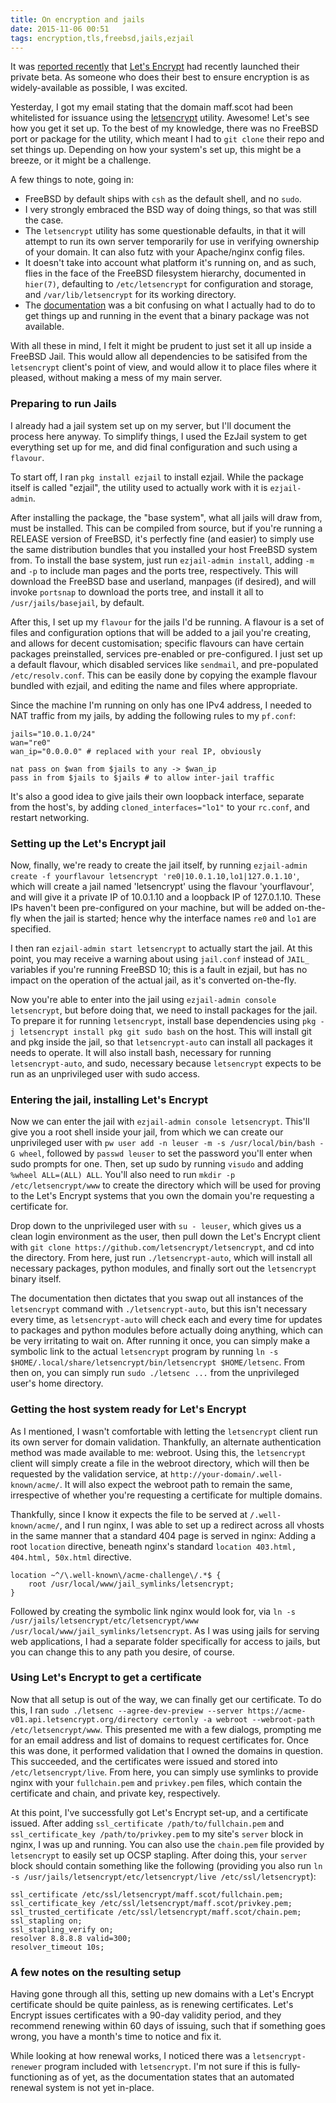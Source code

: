 ```yaml
---
title: On encryption and jails
date: 2015-11-06 00:51
tags: encryption,tls,freebsd,jails,ezjail
---
```


It was [reported recently][1] that [Let's Encrypt][2] had recently launched their private beta. As someone who does their best to ensure encryption is as widely-available as possible, I was excited.

Yesterday, I got my email stating that the domain maff.scot had been whitelisted for issuance using the [letsencrypt][3] utility. Awesome! Let's see how you get it set up. To the best of my knowledge, there was no FreeBSD port or package for the utility, which meant I had to `git clone` their repo and set things up.
Depending on how your system's set up, this might be a breeze, or it might be a challenge.

A few things to note, going in:

* FreeBSD by default ships with `csh` as the default shell, and no `sudo`.
* I very strongly embraced the BSD way of doing things, so that was still the case.
* The `letsencrypt` utility has some questionable defaults, in that it will attempt to run its own server temporarily for use in verifying ownership of your domain. It can also futz with your Apache/nginx config files.
* It doesn't take into account what platform it's running on, and as such, flies in the face of the FreeBSD filesystem hierarchy, documented in `hier(7)`, defaulting to `/etc/letsencrypt` for configuration and storage, and `/var/lib/letsencrypt` for its working directory.
* The [documentation][4] was a bit confusing on what I actually had to do to get things up and running in the event that a binary package was not available.

With all these in mind, I felt it might be prudent to just set it all up inside a FreeBSD Jail. This would allow all dependencies to be satisifed from the `letsencrypt` client's point of view, and would allow it to place files where it pleased, without making a mess of my main server.

### Preparing to run Jails

I already had a jail system set up on my server, but I'll document the process here anyway. To simplify things, I used the EzJail system to get everything set up for me, and did final configuration and such using a `flavour`.

To start off, I ran `pkg install ezjail` to install ezjail. While the package itself is called "ezjail", the utility used to actually work with it is `ezjail-admin`.

After installing the package, the "base system", what all jails will draw from, must be installed. This can be compiled from source, but if you're running a RELEASE version of FreeBSD, it's perfectly fine (and easier) to simply use the same distribution bundles that you installed your host FreeBSD system from. To install the base system, just run `ezjail-admin install`, adding `-m` and `-p` to include man pages and the ports tree, respectively. This will download the FreeBSD base and userland, manpages (if desired), and will invoke `portsnap` to download the ports tree, and install it all to `/usr/jails/basejail`, by default.

After this, I set up my `flavour` for the jails I'd be running. A flavour is a set of files and configuration options that will be added to a jail you're creating, and allows for decent customisation; specific flavours can have certain packages preinstalled, services pre-enabled or pre-configured. I just set up a default flavour, which disabled services like `sendmail`, and pre-populated `/etc/resolv.conf`. This can be easily done by copying the example flavour bundled with ezjail, and editing the name and files where appropriate.

Since the machine I'm running on only has one IPv4 address, I needed to NAT traffic from my jails, by adding the following rules to my `pf.conf`:

```
jails="10.0.1.0/24"
wan="re0"
wan_ip="0.0.0.0" # replaced with your real IP, obviously

nat pass on $wan from $jails to any -> $wan_ip
pass in from $jails to $jails # to allow inter-jail traffic
```

It's also a good idea to give jails their own loopback interface, separate from the host's, by adding `cloned_interfaces="lo1"` to your `rc.conf`, and restart networking.

### Setting up the Let's Encrypt jail

Now, finally, we're ready to create the jail itself, by running `ezjail-admin create -f yourflavour letsencrypt 're0|10.0.1.10,lo1|127.0.1.10'`, which will create a jail named 'letsencrypt' using the flavour 'yourflavour', and will give it a private IP of 10.0.1.10 and a loopback IP of 127.0.1.10. These IPs haven't been pre-configured on your machine, but will be added on-the-fly when the jail is started; hence why the interface names `re0` and `lo1` are specified.

I then ran `ezjail-admin start letsencrypt` to actually start the jail. At this point, you may receive a warning about using `jail.conf` instead of `JAIL_` variables if you're running FreeBSD 10; this is a fault in ezjail, but has no impact on the operation of the actual jail, as it's converted on-the-fly.

Now you're able to enter into the jail using `ezjail-admin console letsencrypt`, but before doing that, we need to install packages for the jail. To prepare it for running `letsencrypt`, install base dependencies using `pkg -j letsencrypt install pkg git sudo bash` on the host. This will install git and pkg inside the jail, so that `letsencrypt-auto` can install all packages it needs to operate. It will also install bash, necessary for running `letsencrypt-auto`, and sudo, necessary because `letsencrypt` expects to be run as an unprivileged user with sudo access.

### Entering the jail, installing Let's Encrypt

Now we can enter the jail with `ezjail-admin console letsencrypt`. This'll give you a root shell inside your jail, from which we can create our unprivileged user with `pw user add -n leuser -m -s /usr/local/bin/bash -G wheel`, followed by `passwd leuser` to set the password you'll enter when sudo prompts for one. Then, set up sudo by running `visudo` and adding `%wheel ALL=(ALL) ALL`. You'll also need to run `mkdir -p /etc/letsencrypt/www` to create the directory which will be used for proving to the Let's Encrypt systems that you own the domain you're requesting a certificate for.

Drop down to the unprivileged user with `su - leuser`, which gives us a clean login environment as the user, then pull down the Let's Encrypt client with `git clone https://github.com/letsencrypt/letsencrypt`, and cd into the directory. From here, just run `./letsencrypt-auto`, which will install all necessary packages, python modules, and finally sort out the `letsencrypt` binary itself.

The documentation then dictates that you swap out all instances of the `letsencrypt` command with `./letsencrypt-auto`, but this isn't necessary every time, as `letsencrypt-auto` will check each and every time for updates to packages and python modules before actually doing anything, which can be very irritating to wait on. After running it once, you can simply make a symbolic link to the actual `letsencrypt` program by running `ln -s $HOME/.local/share/letsencrypt/bin/letsencrypt $HOME/letsenc`. From then on, you can simply run `sudo ./letsenc ...` from the unprivileged user's home directory.

### Getting the host system ready for Let's Encrypt

As I mentioned, I wasn't comfortable with letting the `letsencrypt` client run its own server for domain validation. Thankfully, an alternate authentication method was made available to me: webroot. Using this, the `letsencrypt` client will simply create a file in the webroot directory, which will then be requested by the validation service, at `http://your-domain/.well-known/acme/`. It will also expect the webroot path to remain the same, irrespective of whether you're requesting a certificate for multiple domains.

Thankfully, since I know it expects the file to be served at `/.well-known/acme/`, and I run nginx, I was able to set up a redirect across all vhosts in the same manner that a standard 404 page is served in nginx: Adding a root `location` directive, beneath nginx's standard `location 403.html, 404.html, 50x.html` directive.

```
location ~^/\.well-known\/acme-challenge\/.*$ {
	root /usr/local/www/jail_symlinks/letsencrypt;
}
```

Followed by creating the symbolic link nginx would look for, via `ln -s /usr/jails/letsencrypt/etc/letsencrypt/www /usr/local/www/jail_symlinks/letsencrypt`. As I was using jails for serving web applications, I had a separate folder specifically for access to jails, but you can change this to any path you desire, of course.

### Using Let's Encrypt to get a certificate

Now that all setup is out of the way, we can finally get our certificate. To do this, I ran `sudo ./letsenc --agree-dev-preview --server https://acme-v01.api.letsencrypt.org/directory certonly -a webroot --webroot-path /etc/letsencrypt/www`. This presented me with a few dialogs, prompting me for an email address and list of domains to request certificates for. Once this was done, it performed validation that I owned the domains in question. This succeeded, and the certificates were issued and stored into `/etc/letsencrypt/live`. From here, you can simply use symlinks to provide nginx with your `fullchain.pem` and `privkey.pem` files, which contain the certificate and chain, and private key, respectively.

At this point, I've successfully got Let's Encrypt set-up, and a certificate issued. After adding `ssl_certificate /path/to/fullchain.pem` and `ssl_certificate_key /path/to/privkey.pem` to my site's `server` block in nginx, I was up and running. You can also use the `chain.pem` file provided by `letsencrypt` to easily set up OCSP stapling. After doing this, your `server` block should contain something like the following (providing you also run `ln -s /usr/jails/letsencrypt/etc/letsencrypt/live /etc/ssl/letsencrypt`):

```
ssl_certificate /etc/ssl/letsencrypt/maff.scot/fullchain.pem;
ssl_certificate_key /etc/ssl/letsencrypt/maff.scot/privkey.pem;
ssl_trusted_certificate /etc/ssl/letsencrypt/maff.scot/chain.pem;
ssl_stapling on;
ssl_stapling_verify on;
resolver 8.8.8.8 valid=300;
resolver_timeout 10s;
```

### A few notes on the resulting setup

Having gone through all this, setting up new domains with a Let's Encrypt certificate should be quite painless, as is renewing certificates. Let's Encrypt issues certificates with a 90-day validity period, and they recommend renewing within 60 days of issuing, such that if something goes wrong, you have a month's time to notice and fix it.

While looking at how renewal works, I noticed there was a `letsencrypt-renewer` program included with `letsencrypt`. I'm not sure if this is fully-functioning as of yet, as the documentation states that an automated renewal system is not yet in-place.

[1]: https://www.eff.org/deeplinks/2015/10/lets-encrypt-enters-private-beta
[2]: https://letsencrypt.org
[3]: https://github.com/letsencrypt/letsencrypt
[4]: http://letsencrypt.readthedocs.com/en/stable/using.html